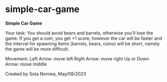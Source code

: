 # simple-car-game
**Simple Car Game**

Your task:
You should avoid bears and barrels, otherwise you'll lose the game.
If you get a coin, you get +1 score, however the car will be faster and the interval for spawning items (barrels, bears, coins) will be short, namely the game will be more difficult. 

Movement:
Left Arrow: move left
Right Arrow: move right
Up or Down Arrow: move middle

Created by Sota Noniwa, May/08/2023
